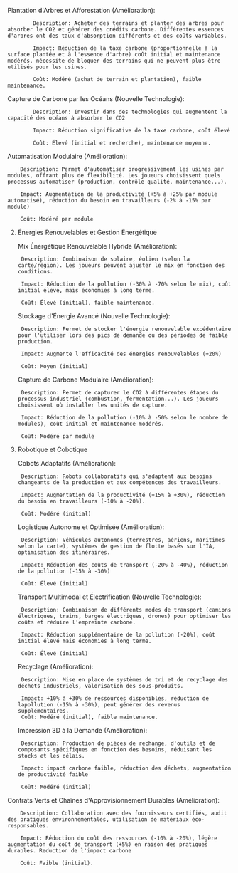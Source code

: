 
Plantation d'Arbres et Afforestation (Amélioration):

            Description: Acheter des terrains et planter des arbres pour absorber le CO2 et générer des crédits carbone. Différentes essences d'arbres ont des taux d'absorption différents et des coûts variables.

            Impact: Réduction de la taxe carbone (proportionnelle à la surface plantée et à l'essence d'arbre) coût initial et maintenance modérés, nécessite de bloquer des terrains qui ne peuvent plus être utilisés pour les usines.

            Coût: Modéré (achat de terrain et plantation), faible maintenance.



Capture de Carbone par les Océans (Nouvelle Technologie):

            Description: Investir dans des technologies qui augmentent la capacité des océans à absorber le CO2

            Impact: Réduction significative de la taxe carbone, coût élevé 

            Coût: Élevé (initial et recherche), maintenance moyenne.





Automatisation Modulaire (Amélioration):

        Description: Permet d'automatiser progressivement les usines par modules, offrant plus de flexibilité. Les joueurs choisissent quels processus automatiser (production, contrôle qualité, maintenance...).

        Impact: Augmentation de la productivité (+5% à +25% par module automatisé), réduction du besoin en travailleurs (-2% à -15% par module)

        Coût: Modéré par module



2. Énergies Renouvelables et Gestion Énergétique

    Mix Énergétique Renouvelable Hybride (Amélioration):

        Description: Combinaison de solaire, éolien (selon la carte/région). Les joueurs peuvent ajuster le mix en fonction des conditions.

        Impact: Réduction de la pollution (-30% à -70% selon le mix), coût initial élevé, mais économies à long terme.

        Coût: Élevé (initial), faible maintenance.

    Stockage d'Énergie Avancé (Nouvelle Technologie):

        Description: Permet de stocker l'énergie renouvelable excédentaire pour l'utiliser lors des pics de demande ou des périodes de faible production.

        Impact: Augmente l'efficacité des énergies renouvelables (+20%)

        Coût: Moyen (initial)


    Capture de Carbone Modulaire (Amélioration):

        Description: Permet de capturer le CO2 à différentes étapes du processus industriel (combustion, fermentation...). Les joueurs choisissent où installer les unités de capture.

        Impact: Réduction de la pollution (-10% à -50% selon le nombre de modules), coût initial et maintenance modérés.

        Coût: Modéré par module


4. Robotique et Cobotique

    Cobots Adaptatifs (Amélioration):

        Description: Robots collaboratifs qui s'adaptent aux besoins changeants de la production et aux compétences des travailleurs.

        Impact: Augmentation de la productivité (+15% à +30%), réduction du besoin en travailleurs (-10% à -20%).

        Coût: Modéré (initial)




    Logistique Autonome et Optimisée (Amélioration):

        Description: Véhicules autonomes (terrestres, aériens, maritimes selon la carte), systèmes de gestion de flotte basés sur l'IA, optimisation des itinéraires.

        Impact: Réduction des coûts de transport (-20% à -40%), réduction de la pollution (-15% à -30%)

        Coût: Élevé (initial)

    Transport Multimodal et Électrification (Nouvelle Technologie):

        Description: Combinaison de différents modes de transport (camions électriques, trains, barges électriques, drones) pour optimiser les coûts et réduire l'empreinte carbone.

        Impact: Réduction supplémentaire de la pollution (-20%), coût initial élevé mais économies à long terme.

        Coût: Élevé (initial)

    Recyclage (Amélioration):

        Description: Mise en place de systèmes de tri et de recyclage des déchets industriels, valorisation des sous-produits.

        Impact: +10% à +30% de ressources disponibles, réduction de lapollution (-15% à -30%), peut générer des revenus supplémentaires.
        Coût: Modéré (initial), faible maintenance.

    Impression 3D à la Demande (Amélioration):

        Description: Production de pièces de rechange, d'outils et de composants spécifiques en fonction des besoins, réduisant les stocks et les délais.

        Impact: impact carbone faible, réduction des déchets, augmentation de productivité faible

        Coût: Modéré (initial)





Contrats Verts et Chaînes d'Approvisionnement Durables (Amélioration):

        Description: Collaboration avec des fournisseurs certifiés, audit des pratiques environnementales, utilisation de matériaux éco-responsables.

        Impact: Réduction du coût des ressources (-10% à -20%), légère augmentation du coût de transport (+5%) en raison des pratiques durables. Reduction de l'impact carbone

        Coût: Faible (initial).

 


